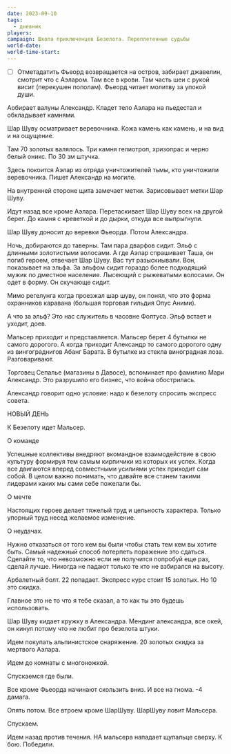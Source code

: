 ```yaml
---
date: 2023-09-10
tags:
  - дневник
players: 
campaign: Школа приключенцев Безелота. Переплетенные судьбы
world-date: 
world-time-start: 
---
```


- [ ] Отметадатить
Фьеорд возвращается на остров, забирает джавелин, смотрит что с Аэларом. Там все в крови. Там часть шеи с рукой висит (перекушен пополам). Фьеорд читает молитву за упокой души.

Аобирает валуны Александр. Кладет тело Аэлара на пьедестал и обкладывает камнями. 

Шар Шуву осматривает веревочника. Кожа камень как камень, и на вид и на ощущение.

Там 70 золотых валялось. Три камня гелиотроп, хризопрас и черно белый оникс. По 30 зм штучка.

Здесь покоится Аэлар из отряда уничтожителей тьмы, кто уничтожили веревочника. Пишет Александр на могиле.

На внутренней стороне щита замечает метки. Зарисовывает метки Шар Шуву.

Идут назад все кроме Аэлара. Перетаскивает Шар Шуву всех на другой берег. До камня с креветкой и до дырки, откуда все выпрыгнули.

Шар Шуву доносит до веревки Фьеорда. Потом Александра.

Ночь, добираются до таверны. Там пара дварфов сидит. Эльф с длинными золотистыми волосами. А где Аэлар спрашивает Таша, он погиб героем, отвечает Шар Шуву. Вас тут разыскиывали. Вон, показывает на эльфа. За эльфом сидит гораздо более подходящий мужик по дместное население. Лысеющий с рыжеватыми волосами. Он одет в форму. Он скучающе сидит.

Мимо регелунга когда проезжал шар шуву, он понял, что это форма охранников каравана (большая торговая гильдия Опус Аними).

А что за эльф? Это нас служитель в часовне Фолтуса. Эльф встает и уходит, доев.

Мальсер приходит и представляется. Мальсер берет 4 бутылки не самого дорогого. А когда приходит Александр то самого дорогого одну из вингограднигов Абанг Барата. В бутылке из стекла виноградная лоза. Разговаривают.

Торговец Сепалье (магазины в Давосе), вспоминает про фамилию Мари Александр. Это разрушило его бизнес, что война обострилась.

Александр говорит одно условие: надо к безелоту спросить экспресс совета.

НОВЫЙ ДЕНЬ

К Безелоту идет Мальсер.

О команде

Успешные коллективы внедряют вкомандное взаимодействие в свою культуру формируя тем самым кирпичики из которых их успех. Когда все двигаются вперед совместными усилиями успех приходит сам собой. В целом важно понимать, что давайте все станем такими лидерами каких мы сами себе пожелали бы.

О мечте

Настоящих героев делает тяжелый труд и цельность характера. Только упорный труд несед желаемое изменение.

О неудачах.

Нужно отказаться от того кем вы были чтобы стать тем кем вы хотите быть. Самый надежный способ потерпеть поражение это сдаться.  Сделайте то, что невозможно если не получится попробуй еще раз, сделай лучше. Никогда не падают только те кто не взбирался на высоту.

Арбалетный болт. 22 попадает. Экспресс курс стоит 15 золотых. Но 10 это скидка.

Главное это не то что я тебе сказал, а то как ты это будешь использовать.

Шар Шуву кидает кружку в Александра. Мендинг александра, все окей, он кинул потому что не любит про безелота штуки.

Идем покупать альпинистское снаряжение. 20 золотых скидка за мертвого Аэлара.

Идем до комнаты с многоножкой.

Спускаемся где были.

Все кроме Фьеорда начинают скользить вниз. И все на гнома. -4 дамага.

Опять потом. Все втроем кроме ШарШуву. ШарШуву ловит Мальсера.

Спускаем.

Идем назад против течения. НА мальсера нападает щупальце сверху. К бою. Победили.